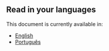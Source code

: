 ## Read in your languages

This document is currently available in:

- [English](#)
- [Português](#)
